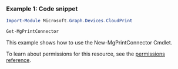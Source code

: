 ### Example 1: Code snippet

```powershellImport-Module Microsoft.Graph.Devices.CloudPrint

Get-MgPrintConnector
```
This example shows how to use the New-MgPrintConnector Cmdlet.
To learn about permissions for this resource, see the [permissions reference](/graph/permissions-reference).

